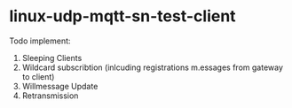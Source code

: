 # linux-udp-mqtt-sn-test-client

Todo implement:
1. Sleeping Clients
2. Wildcard subscribtion (inlcuding registrations m.essages from gateway to client)
3. Willmessage Update
4. Retransmission
